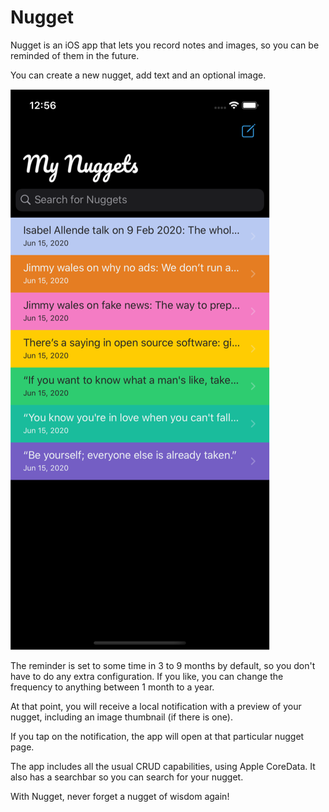 # Nugget
Nugget is an iOS app that lets you record notes and images, so you can be reminded of them in the future. 

You can create a new nugget, add text and an optional image. 

![Screenshot of nugget creation page](/Nugget/Images/screenshot1.png)

The reminder is set to some time in 3 to 9 months by default, so you don't have to do any extra configuration. If you like, you can change the frequency to anything between 1 month to a year.

At that point, you will receive a local notification with a preview of your nugget, including an image thumbnail (if there is one). 

If you tap on the notification, the app will open at that particular nugget page. 

The app includes all the usual CRUD capabilities, using Apple CoreData. It also has a searchbar so you can search for your nugget. 

With Nugget, never forget a nugget of wisdom again!

